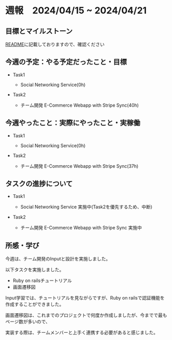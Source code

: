 # 週報　2024/04/15 ~ 2024/04/21

## 目標とマイルストーン
[README](https://github.com/Aki158/weekly-report/blob/main/README.md)に記載しておりますので、確認ください

## 今週の予定：やる予定だったこと・目標
- Task1
    - Social Networking Service(0h)

- Task2
    - チーム開発 E-Commerce Webapp with Stripe Sync(40h)

## 今週やったこと：実際にやったこと・実稼働

- Task1
    - Social Networking Service(0h)

- Task2
    - チーム開発 E-Commerce Webapp with Stripe Sync(37h)

## タスクの進捗について

- Task1
    - Social Networking Service
        実施中(Task2を優先するため、中断)

- Task2
    - チーム開発 E-Commerce Webapp with Stripe Sync
        実施中

## 所感・学び

今週は、チーム開発のInputと設計を実施しました。

以下タスクを実施しました。

- Ruby on railsチュートリアル
- 画面遷移図

Input学習では、チュートリアルを見ながらですが、Ruby on railsで認証機能を作成することができました。

画面遷移図は、これまでのプロジェクトで何度か作成しましたが、今までで最もページ数が多いので、

実装する際は、チームメンバーと上手く連携する必要があると感じました。
